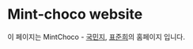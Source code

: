 # Mint-choco website
이 페이지는 MintChoco - [국민지](https://www.facebook.com/minji.kuk.7), [표준희](https://www.facebook.com/pyo.junhee.3)의 홈페이지 입니다.
